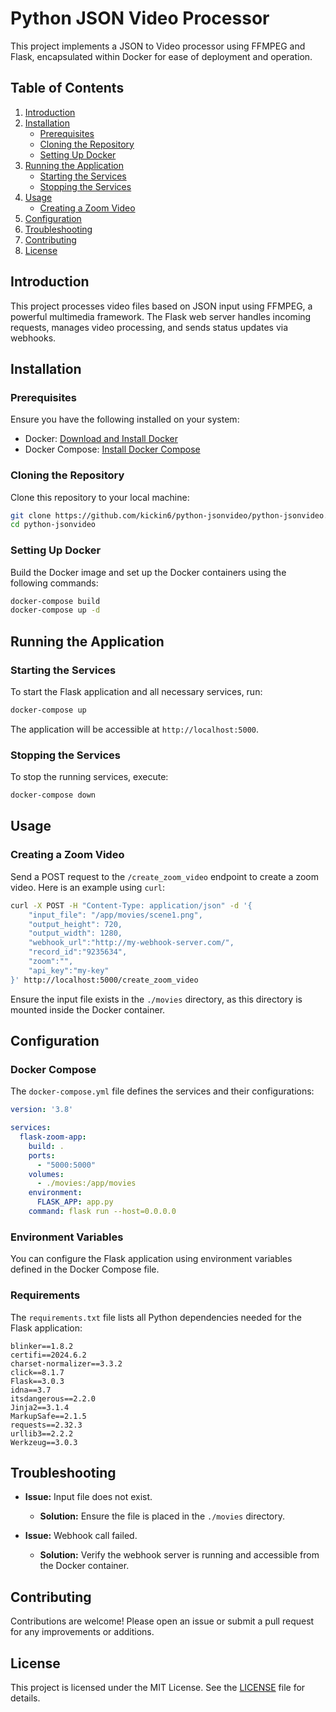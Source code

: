 # Python JSON Video Processor


This project implements a JSON to Video processor using FFMPEG and Flask, encapsulated within Docker for ease of deployment and operation.

## Table of Contents

1. [Introduction](#introduction)
2. [Installation](#installation)
   - [Prerequisites](#prerequisites)
   - [Cloning the Repository](#cloning-the-repository)
   - [Setting Up Docker](#setting-up-docker)
3. [Running the Application](#running-the-application)
   - [Starting the Services](#starting-the-services)
   - [Stopping the Services](#stopping-the-services)
4. [Usage](#usage)
   - [Creating a Zoom Video](#creating-a-zoom-video)
5. [Configuration](#configuration)
6. [Troubleshooting](#troubleshooting)
7. [Contributing](#contributing)
8. [License](#license)

## Introduction

This project processes video files based on JSON input using FFMPEG, a powerful multimedia framework. The Flask web server handles incoming requests, manages video processing, and sends status updates via webhooks.

## Installation

### Prerequisites

Ensure you have the following installed on your system:

- Docker: [Download and Install Docker](https://docs.docker.com/get-docker/)
- Docker Compose: [Install Docker Compose](https://docs.docker.com/compose/install/)

### Cloning the Repository

Clone this repository to your local machine:

```bash
git clone https://github.com/kickin6/python-jsonvideo/python-jsonvideo.git
cd python-jsonvideo
```

### Setting Up Docker

Build the Docker image and set up the Docker containers using the following commands:

```bash
docker-compose build
docker-compose up -d
```

## Running the Application

### Starting the Services

To start the Flask application and all necessary services, run:

```bash
docker-compose up
```

The application will be accessible at `http://localhost:5000`.

### Stopping the Services

To stop the running services, execute:

```bash
docker-compose down
```

## Usage

### Creating a Zoom Video

Send a POST request to the `/create_zoom_video` endpoint to create a zoom video. Here is an example using `curl`:

```bash
curl -X POST -H "Content-Type: application/json" -d '{
    "input_file": "/app/movies/scene1.png",
    "output_height": 720,
    "output_width": 1280, 
    "webhook_url":"http://my-webhook-server.com/", 
    "record_id":"9235634", 
    "zoom":"", 
    "api_key":"my-key"
}' http://localhost:5000/create_zoom_video
```

Ensure the input file exists in the `./movies` directory, as this directory is mounted inside the Docker container.

## Configuration

### Docker Compose

The `docker-compose.yml` file defines the services and their configurations:

```yaml
version: '3.8'

services:
  flask-zoom-app:
    build: .
    ports:
      - "5000:5000"
    volumes:
      - ./movies:/app/movies
    environment:
      FLASK_APP: app.py
    command: flask run --host=0.0.0.0
```

### Environment Variables

You can configure the Flask application using environment variables defined in the Docker Compose file.

### Requirements

The `requirements.txt` file lists all Python dependencies needed for the Flask application:

```text
blinker==1.8.2
certifi==2024.6.2
charset-normalizer==3.3.2
click==8.1.7
Flask==3.0.3
idna==3.7
itsdangerous==2.2.0
Jinja2==3.1.4
MarkupSafe==2.1.5
requests==2.32.3
urllib3==2.2.2
Werkzeug==3.0.3
```

## Troubleshooting

- **Issue:** Input file does not exist.
  - **Solution:** Ensure the file is placed in the `./movies` directory.
  
- **Issue:** Webhook call failed.
  - **Solution:** Verify the webhook server is running and accessible from the Docker container.

## Contributing

Contributions are welcome! Please open an issue or submit a pull request for any improvements or additions.

## License

This project is licensed under the MIT License. See the [LICENSE](LICENSE) file for details.
